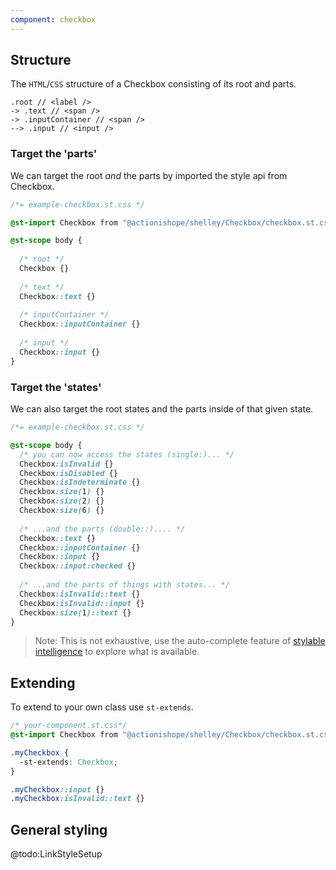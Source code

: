 ```yaml
---
component: checkbox
---
```


## Structure

The `HTML`/`CSS` structure of a Checkbox consisting of its root and parts.

```
.root // <label />
-> .text // <span />
-> .inputContainer // <span />
--> .input // <input />
```

### Target the 'parts'

We can target the root *and* the parts by imported the style api from Checkbox.

```css
/*= example-checkbox.st.css */

@st-import Checkbox from "@actionishope/shelley/Checkbox/checkbox.st.css";

@st-scope body {
  
  /* root */
  Checkbox {}
  
  /* text */
  Checkbox::text {}
  
  /* inputContainer */
  Checkbox::inputContainer {}
  
  /* input */
  Checkbox::input {}
}

```

### Target the 'states'

We can also target the root states and the parts inside of that given state.

```css
/*= example-checkbox.st.css */

@st-scope body {
  /* you can now access the states (single:)... */
  Checkbox:isInvalid {}
  Checkbox:isDisabled {}
  Checkbox:isIndeterminate {}
  Checkbox:size(1) {}
  Checkbox:size(2) {}
  Checkbox:size(6) {}
  
  /* ...and the parts (double::).... */
  Checkbox::text {}
  Checkbox::inputContainer {}
  Checkbox::input {}
  Checkbox::input:checked {}
  
  /* ...and the parts of things with states... */
  Checkbox:isInvalid::text {}
  Checkbox:isInvalid::input {}
  Checkbox:size(1)::text {}
}
```

> Note: This is not exhaustive, use the auto-complete feature of [stylable intelligence](https://marketplace.visualstudio.com/items?itemName=wix.stylable-intelligence) to explore what is available.


## Extending

To extend to your own class use `st-extends`.

```css
/* your-component.st.css*/
@st-import Checkbox from "@actionishope/shelley/Checkbox/checkbox.st.css";

.myCheckbox {
  -st-extends: Checkbox;
}

.myCheckbox::input {}
.myCheckbox:isInvalid::text {}

```

## General styling

@todo:LinkStyleSetup
